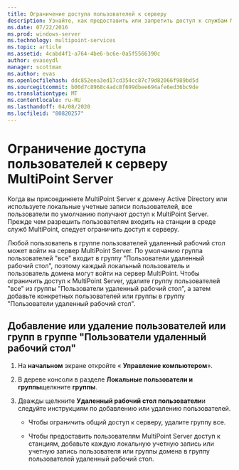 ```yaml
---
title: Ограничение доступа пользователей к серверу
description: Узнайте, как предоставить или запретить доступ к службам MultiPoint для пользователей и групп.
ms.date: 07/22/2016
ms.prod: windows-server
ms.technology: multipoint-services
ms.topic: article
ms.assetid: 4cabd4f1-a764-4be6-bc6e-0a5f5566390c
author: evaseydl
manager: scottman
ms.author: evas
ms.openlocfilehash: ddc852eea3ed17cd354cc87c79d82066f989bd5d
ms.sourcegitcommit: b00d7c8968c4adc8f699dbee694afe6ed36bc9de
ms.translationtype: MT
ms.contentlocale: ru-RU
ms.lasthandoff: 04/08/2020
ms.locfileid: "80820257"
---
```

# <a name="limit-users-access-to-the-multipoint-server"></a>Ограничение доступа пользователей к серверу MultiPoint Server
Когда вы присоединяете MultiPoint Server к домену Active Directory или используете локальные учетные записи пользователей, все пользователи по умолчанию получают доступ к MultiPoint Server. Прежде чем разрешить пользователям входить на станции в среде служб MultiPoint, следует ограничить доступ к серверу.  
  
Любой пользователь в группе пользователей удаленный рабочий стол может войти на сервер MultiPoint Server. По умолчанию группа пользователей "все" входит в группу "Пользователи удаленный рабочий стол", поэтому каждый локальный пользователь и пользователь домена могут войти на сервер MultiPoint. Чтобы ограничить доступ к MultiPoint Server, удалите группу пользователей "все" из группы "Пользователи удаленный рабочий стол", а затем добавьте конкретных пользователей или группы в группу "Пользователи удаленный рабочий стол".  
  
## <a name="add-or-remove-users-or-groups-to-the-remote-desktop-users-group"></a>Добавление или удаление пользователей или групп в группе "Пользователи удаленный рабочий стол"  
  
1.  На **начальном** экране откройте « **Управление компьютером**».  
  
2.  В дереве консоли в разделе **Локальные пользователи и группы**щелкните **группы**.  
  
3.  Дважды щелкните **Удаленный рабочий стол пользователи**и следуйте инструкциям по добавлению или удалению пользователей.  
  
    -   Чтобы ограничить общий доступ к серверу, удалите группу все.  
  
    -   Чтобы предоставить пользователям MultiPoint Server доступ к станциям, добавьте каждую локальную учетную запись или учетную запись пользователя или группы домена в группу пользователей удаленный рабочий стол.  